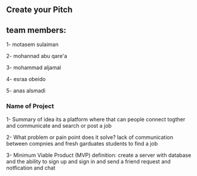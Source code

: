 ## Create your Pitch
## team members:
1- motasem sulaiman

2- mohannad abu qare'a

3- mohammad aljamal

4- esraa obeido 

5- anas alsmadi
### Name of Project
1- Summary of idea
its a platform where that can people connect togther and communicate and search or post a job 

2- What problem or pain point does it solve?
lack of communication between compnies and fresh garduates students to find a job 

3- Minimum Viable Product (MVP) definition:
create a server with database and the ability to sign up and sign in and send a friend request and notfication and chat 
